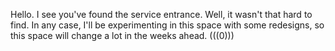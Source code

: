 Hello. I see you've found the service entrance. Well, it wasn't that hard to find. In any case, I'll be experimenting in this space with some redesigns, so this space will change a lot in the weeks ahead. (((0)))

